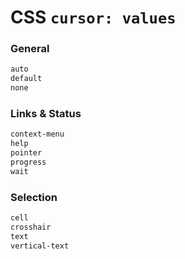 # CSS `cursor: values`

### General
```css
auto
default
none
```

### Links & Status
```css
context-menu
help
pointer
progress
wait
```

### Selection
```css
cell
crosshair
text
vertical-text
```
